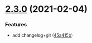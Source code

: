 # [2.3.0](https://github.com/orioro/template-js-lib-test/compare/v2.2.0...v2.3.0) (2021-02-04)


### Features

* add changelog+git ([45a415b](https://github.com/orioro/template-js-lib-test/commit/45a415b5a74eb80bd5bb54c294a8646d204398c1))
